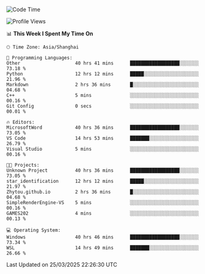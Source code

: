 <!--START_SECTION:waka-->
![Code Time](http://img.shields.io/badge/Code%20Time-2%2C478%20hrs%2032%20mins-blue)

![Profile Views](http://img.shields.io/badge/Profile%20Views-1-blue)

📊 **This Week I Spent My Time On** 

```text
🕑︎ Time Zone: Asia/Shanghai

💬 Programming Languages: 
Other                    40 hrs 41 mins      ██████████████████░░░░░░░   73.18 % 
Python                   12 hrs 12 mins      █████░░░░░░░░░░░░░░░░░░░░   21.96 % 
Markdown                 2 hrs 36 mins       █░░░░░░░░░░░░░░░░░░░░░░░░   04.68 % 
C++                      5 mins              ░░░░░░░░░░░░░░░░░░░░░░░░░   00.16 % 
Git Config               0 secs              ░░░░░░░░░░░░░░░░░░░░░░░░░   00.01 % 

🔥 Editors: 
MicrosoftWord            40 hrs 36 mins      ██████████████████░░░░░░░   73.05 % 
VS Code                  14 hrs 53 mins      ███████░░░░░░░░░░░░░░░░░░   26.79 % 
Visual Studio            5 mins              ░░░░░░░░░░░░░░░░░░░░░░░░░   00.16 % 

🐱‍💻 Projects: 
Unknown Project          40 hrs 36 mins      ██████████████████░░░░░░░   73.05 % 
star_identification      12 hrs 12 mins      █████░░░░░░░░░░░░░░░░░░░░   21.97 % 
Zhytou.github.io         2 hrs 36 mins       █░░░░░░░░░░░░░░░░░░░░░░░░   04.68 % 
SimpleRenderEngine-VS    5 mins              ░░░░░░░░░░░░░░░░░░░░░░░░░   00.16 % 
GAMES202                 4 mins              ░░░░░░░░░░░░░░░░░░░░░░░░░   00.13 % 

💻 Operating System: 
Windows                  40 hrs 46 mins      ██████████████████░░░░░░░   73.34 % 
WSL                      14 hrs 49 mins      ███████░░░░░░░░░░░░░░░░░░   26.66 % 
```


 Last Updated on 25/03/2025 22:26:30 UTC
<!--END_SECTION:waka-->